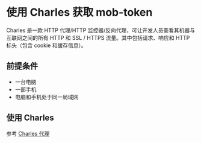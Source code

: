 # 使用 Charles 获取 mob-token

Charles 是一款 HTTP 代理/HTTP 监控器/反向代理，可让开发人员查看其机器与互联网之间的所有 HTTP 和 SSL / HTTPS 流量。其中包括请求、响应和 HTTP 标头（包含 cookie 和缓存信息）。

## 前提条件

- 一台电脑
- 一部手机
- 电脑和手机处于同一局域网

## 使用 Charles

参考 [Charles 代理](https://juejin.cn/post/7345905452793167907#heading-2)
